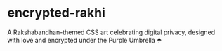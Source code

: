 # encrypted-rakhi
A Rakshabandhan-themed CSS art celebrating digital privacy, designed with love and encrypted under the Purple Umbrella ☂️ 
